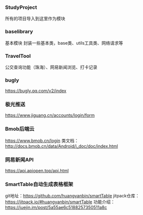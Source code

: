 ### StudyProject
所有的项目导入到这里作为模块
### baselibrary
基本模块    封装一些基本类，base类、utils工具类、网络请求等
### TravelTool
公交查询功能（珠海）、网易新闻浏览、打卡记录



### bugly
https://bugly.qq.com/v2/index

### 极光推送
https://www.jiguang.cn/accounts/login/form

### Bmob后端云
https://www.bmob.cn/login
类文档：http://docs.bmob.cn/data/Android/i_doc/doc/index.html

### 网易新闻API
https://api.apiopen.top/api.html

### SmartTable自动生成表格框架
git地址：https://github.com/huangyanbin/smartTable
jitpack仓库：https://jitpack.io/#huangyanbin/smartTable
功能介绍：https://juejin.im/post/5a55ae6c5188257350511a8c

